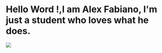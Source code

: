 <h1>Hello Word !,I am Alex Fabiano,
I'm just a student who loves what he does. </h1>


<picture >
  <source
    srcset="https://github-readme-stats.vercel.app/api?username=Alex-fabianolex-fabiano_icons=true&theme=gruvbox"
    media="(prefers-color-scheme: gruvbox)"
  />
  <source
    srcset="https://github-readme-stats.vercel.app/api?username=Alex-fabiano&show_icons=true"
    media="(prefers-color-scheme: dark), (prefers-color-scheme: gruvbox)"
  />
  <img src="https://github-readme-stats.vercel.app/api?username=Alex-fabiano&show_icons=true" />
</picture>
